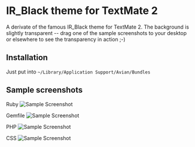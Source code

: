 # IR_Black theme for TextMate 2

A derivate of the famous IR_Black theme for TextMate 2. The background is slightly transparent -- drag one of the sample screenshots to your desktop or elsewhere to see the transparency in action ;-)

## Installation

Just put into  `~/Library/Application Support/Avian/Bundles`

## Sample screenshots

Ruby
![Sample Screenshot](http://stuff.imeos.org/persistent/IR_Black_ruby.png)

Gemfile
![Sample Screenshot](http://stuff.imeos.org/persistent/IR_Black_rubygem.png)

PHP
![Sample Screenshot](http://stuff.imeos.org/persistent/IR_Black_php.png)

CSS
![Sample Screenshot](http://stuff.imeos.org/persistent/IR_Black_css.png)
